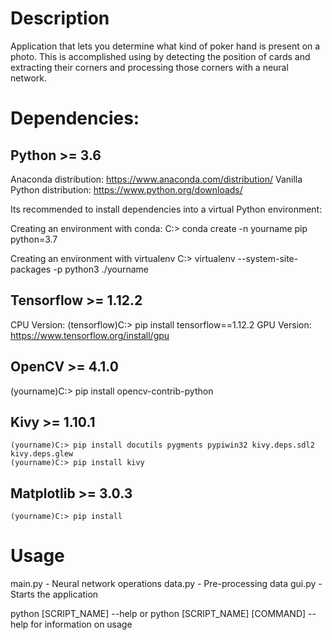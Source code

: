 # Description

Application that lets you determine what kind of poker hand is present on a photo. This is accomplished
using by detecting the position of cards and extracting their corners and processing those corners with a neural
network.

# Dependencies:

## Python >= 3.6

Anaconda distribution: https://www.anaconda.com/distribution/
Vanilla Python distribution: https://www.python.org/downloads/

Its recommended to install dependencies into a virtual Python environment:

Creating an environment with conda:
	C:> conda create -n yourname pip python=3.7

Creating an environment with virtualenv
	C:> virtualenv --system-site-packages -p python3 ./yourname

## Tensorflow >= 1.12.2

CPU Version:
	(tensorflow)C:> pip install tensorflow==1.12.2
GPU Version:
	https://www.tensorflow.org/install/gpu


## OpenCV >= 4.1.0

(yourname)C:> pip install opencv-contrib-python

## Kivy >= 1.10.1
	(yourname)C:> pip install docutils pygments pypiwin32 kivy.deps.sdl2 kivy.deps.glew
	(yourname)C:> pip install kivy

## Matplotlib >= 3.0.3
	(yourname)C:> pip install 

# Usage

main.py - Neural network operations
data.py - Pre-processing data
gui.py - Starts the application

python [SCRIPT_NAME] --help or python [SCRIPT_NAME] [COMMAND] --help
for information on usage
